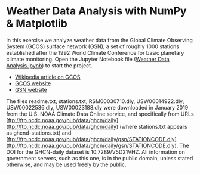 # Weather Data Analysis with NumPy & Matplotlib

In this exercise we analyze weather data from the Global Climate Observing System (GCOS) surface network (GSN), a set of roughly 1000 stations established after the 1992 World Climate Conference for basic planetary climate monitoring. Open the Jupyter Notebook file ([Weather Data Analysis.ipynb](https://github.com/mstykow/weather/blob/master/Weather%20Data%20Analysis.ipynb)) to start the project.

* [Wikipedia article on GCOS](https://en.wikipedia.org/wiki/Global_Climate_Observing_System)
* [GCOS website](https://gcos.wmo.int/)
* [GSN website](https://gcos.wmo.int/en/networks/atmospheric/gsn)

The files readme.txt, stations.txt, RSM00030710.dly, USW00014922.dly, USW00022536.dly, USW00023188.dly were downloaded in January 2019 from the U.S. NOAA Climate Data Online service, and specifically from URLs [ftp://ftp.ncdc.noaa.gov/pub/data/ghcn/daily](ftp://ftp.ncdc.noaa.gov/pub/data/ghcn/daily) (where stations.txt appears as ghcnd-stations.txt) and [ftp://ftp.ncdc.noaa.gov/pub/data/ghcn/daily/gsn/STATIONCODE.dly](ftp://ftp.ncdc.noaa.gov/pub/data/ghcn/daily/gsn/STATIONCODE.dly). The DOI for the GHCN-daily dataset is 10.7289/V5D21VHZ. All information on government servers, such as this one, is in the public domain, unless stated otherwise, and may be used freely by the public.
